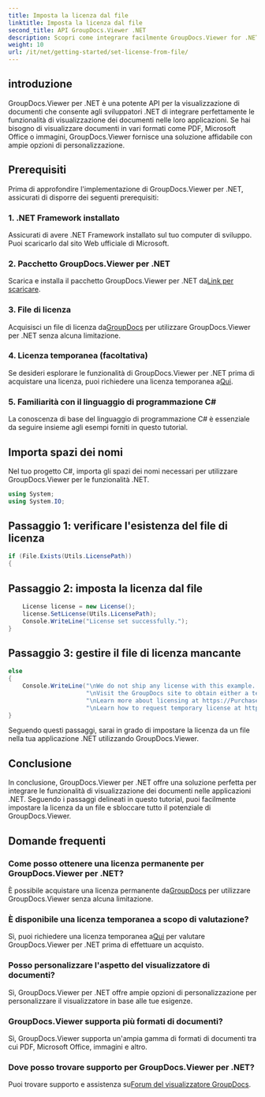 ```yaml
---
title: Imposta la licenza dal file
linktitle: Imposta la licenza dal file
second_title: API GroupDocs.Viewer .NET
description: Scopri come integrare facilmente GroupDocs.Viewer for .NET nelle tue applicazioni. Imposta la licenza, visualizza documenti e personalizza l'aspetto del visualizzatore.
weight: 10
url: /it/net/getting-started/set-license-from-file/
---
```

## introduzione
GroupDocs.Viewer per .NET è una potente API per la visualizzazione di documenti che consente agli sviluppatori .NET di integrare perfettamente le funzionalità di visualizzazione dei documenti nelle loro applicazioni. Se hai bisogno di visualizzare documenti in vari formati come PDF, Microsoft Office o immagini, GroupDocs.Viewer fornisce una soluzione affidabile con ampie opzioni di personalizzazione.
## Prerequisiti
Prima di approfondire l'implementazione di GroupDocs.Viewer per .NET, assicurati di disporre dei seguenti prerequisiti:
### 1. .NET Framework installato
Assicurati di avere .NET Framework installato sul tuo computer di sviluppo. Puoi scaricarlo dal sito Web ufficiale di Microsoft.
### 2. Pacchetto GroupDocs.Viewer per .NET
 Scarica e installa il pacchetto GroupDocs.Viewer per .NET da[Link per scaricare](https://releases.groupdocs.com/viewer/net/).
### 3. File di licenza
 Acquisisci un file di licenza da[GroupDocs](https://purchase.groupdocs.com/buy) per utilizzare GroupDocs.Viewer per .NET senza alcuna limitazione.
### 4. Licenza temporanea (facoltativa)
 Se desideri esplorare le funzionalità di GroupDocs.Viewer per .NET prima di acquistare una licenza, puoi richiedere una licenza temporanea a[Qui](https://purchase.groupdocs.com/temporary-license/).
### 5. Familiarità con il linguaggio di programmazione C#
La conoscenza di base del linguaggio di programmazione C# è essenziale da seguire insieme agli esempi forniti in questo tutorial.

## Importa spazi dei nomi
Nel tuo progetto C#, importa gli spazi dei nomi necessari per utilizzare GroupDocs.Viewer per le funzionalità .NET.

```csharp
using System;
using System.IO;
```

## Passaggio 1: verificare l'esistenza del file di licenza
```csharp
if (File.Exists(Utils.LicensePath))
{
```
## Passaggio 2: imposta la licenza dal file
```csharp
    License license = new License();
    license.SetLicense(Utils.LicensePath);
    Console.WriteLine("License set successfully.");
}
```
## Passaggio 3: gestire il file di licenza mancante
```csharp
else
{
    Console.WriteLine("\nWe do not ship any license with this example. " +
                      "\nVisit the GroupDocs site to obtain either a temporary or permanent license. " +
                      "\nLearn more about licensing at https://Purchase.groupdocs.com/faqs/licensing. "+
                      "\nLearn how to request temporary license at https://Purchase.groupdocs.com/temporary-license.");
}
```
Seguendo questi passaggi, sarai in grado di impostare la licenza da un file nella tua applicazione .NET utilizzando GroupDocs.Viewer.

## Conclusione
In conclusione, GroupDocs.Viewer per .NET offre una soluzione perfetta per integrare le funzionalità di visualizzazione dei documenti nelle applicazioni .NET. Seguendo i passaggi delineati in questo tutorial, puoi facilmente impostare la licenza da un file e sbloccare tutto il potenziale di GroupDocs.Viewer.
## Domande frequenti
### Come posso ottenere una licenza permanente per GroupDocs.Viewer per .NET?
 È possibile acquistare una licenza permanente da[GroupDocs](https://purchase.groupdocs.com/buy) per utilizzare GroupDocs.Viewer senza alcuna limitazione.
### È disponibile una licenza temporanea a scopo di valutazione?
 Sì, puoi richiedere una licenza temporanea a[Qui](https://purchase.groupdocs.com/temporary-license/) per valutare GroupDocs.Viewer per .NET prima di effettuare un acquisto.
### Posso personalizzare l'aspetto del visualizzatore di documenti?
Sì, GroupDocs.Viewer per .NET offre ampie opzioni di personalizzazione per personalizzare il visualizzatore in base alle tue esigenze.
### GroupDocs.Viewer supporta più formati di documenti?
Sì, GroupDocs.Viewer supporta un'ampia gamma di formati di documenti tra cui PDF, Microsoft Office, immagini e altro.
### Dove posso trovare supporto per GroupDocs.Viewer per .NET?
 Puoi trovare supporto e assistenza su[Forum del visualizzatore GroupDocs](https://forum.groupdocs.com/c/viewer/9).